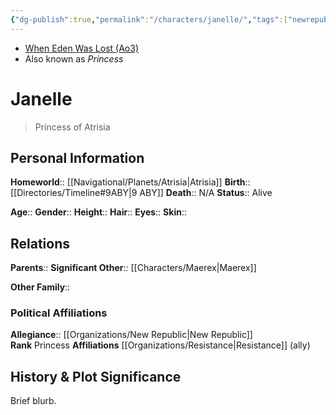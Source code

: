 ```yaml
---
{"dg-publish":true,"permalink":"/characters/janelle/","tags":["newrepublicsenate","resistance","princess","unfinished"]}
---
```


- [When Eden Was Lost (Ao3)](https://archiveofourown.org/works/19334440/chapters/45992584)
- Also known as *Princess*
# Janelle
>Princess of Atrisia

## Personal Information

**Homeworld**::  [[Navigational/Planets/Atrisia\|Atrisia]]
**Birth**::  [[Directories/Timeline#9ABY\|9 ABY]]
**Death**::  N/A
**Status**::  Alive

**Age**:: 
**Gender**:: 
**Height**:: 
**Hair**:: 
**Eyes**:: 
**Skin**:: 

## Relations

**Parents**:: 
**Significant Other**::  [[Characters/Maerex\|Maerex]]

**Other Family**::

### Political Affiliations

**Allegiance**::  [[Organizations/New Republic\|New Republic]]  
**Rank**  Princess
**Affiliations**  [[Organizations/Resistance\|Resistance]] (ally)

## History & Plot Significance
Brief blurb.